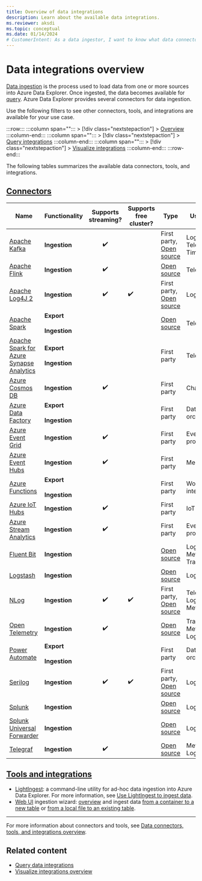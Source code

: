 ```yaml
---
title: Overview of data integrations
description: Learn about the available data integrations.
ms.reviewer: aksdi
ms.topic: conceptual
ms.date: 01/14/2024
# CustomerIntent: As a data ingestor, I want to know what data connectors and tools are available, so that I can choose the right one for my use case.
---
```

# Data integrations overview

[Data ingestion](ingest-data-overview.md) is the process used to load data from one or more sources into Azure Data Explorer. Once ingested, the data becomes available for [query](kusto/query/index.md). Azure Data Explorer provides several connectors for data ingestion.

Use the following filters to see other connectors, tools, and integrations are available for your use case.

:::row:::
   :::column span="":::
      > [!div class="nextstepaction"]
      > [Overview](integrate-overview.md)
   :::column-end:::
   :::column span="":::
      > [!div class="nextstepaction"]
      > [Query integrations](integrate-query-overview.md)
   :::column-end:::
   :::column span="":::
      > [!div class="nextstepaction"]
      > [Visualize integrations](integrate-visualize-overview.md)
   :::column-end:::
:::row-end:::

The following tables summarizes the available data connectors, tools, and integrations.

## [Connectors](#tab/connectors)

| Name | Functionality | Supports streaming? | Supports free cluster? | Type | Use cases |
|--|--|:-:|--|--|--|
| [Apache Kafka](integrate-overview.md#apache-kafka) | **Ingestion** | :heavy_check_mark: | | First party, [Open source](https://github.com/Azure/kafka-sink-azure-kusto/) | Logs, Telemetry, Time series |
| [Apache Flink](integrate-overview.md#apache-flink) | **Ingestion** | :heavy_check_mark: | | [Open source](https://github.com/Azure/flink-connector-kusto/) | Telemetry |
| [Apache Log4J 2](integrate-overview.md#apache-log4j-2) | **Ingestion** | :heavy_check_mark: | :heavy_check_mark: | First party, [Open source](https://github.com/Azure/azure-kusto-log4j) | Logs |
| [Apache Spark](integrate-overview.md#apache-spark) | **Export**<br /><br />**Ingestion** | | | [Open source](https://github.com/Azure/azure-kusto-spark/) | Telemetry |
| [Apache Spark for Azure Synapse Analytics](integrate-overview.md#apache-spark-for-azure-synapse-analytics) | **Export**<br /><br />**Ingestion** | | | First party | Telemetry |
| [Azure Cosmos DB](integrate-overview.md#azure-cosmos-db) | **Ingestion** | :heavy_check_mark: | | First party | Change feed |
| [Azure Data Factory](integrate-overview.md#azure-data-factory) | **Export**<br /><br />**Ingestion** | | | First party | Data orchestration |
| [Azure Event Grid](integrate-overview.md#azure-event-grid) | **Ingestion** | :heavy_check_mark: | | First party | Event processing |
| [Azure Event Hubs](integrate-overview.md#azure-event-hubs) | **Ingestion** | :heavy_check_mark: | | First party | Messaging |
| [Azure Functions](integrate-overview.md#azure-functions) | **Export**<br /><br />**Ingestion** | | | First party | Workflow integrations |
| [Azure IoT Hubs](integrate-overview.md#azure-iot-hubs) | **Ingestion** | :heavy_check_mark: | | First party | IoT data |
| [Azure Stream Analytics](integrate-overview.md#azure-stream-analytics) | **Ingestion** | :heavy_check_mark: | | First party | Event processing |
| [Fluent Bit](integrate-overview.md#fluent-bit) | **Ingestion** | | | [Open source](https://github.com/fluent/fluent-bit) | Logs, Metrics, Traces |
| [Logstash](integrate-overview.md#logstash) | **Ingestion** | | | [Open source](https://github.com/Azure/logstash-output-kusto/) | Logs |
| [NLog](integrate-overview.md#nlog) | **Ingestion** | :heavy_check_mark: | :heavy_check_mark: | First party, [Open source](https://github.com/Azure/azure-kusto-nlog-sink) | Telemetry, Logs, Metrics |
| [Open Telemetry](integrate-overview.md#open-telemetry) | **Ingestion** | :heavy_check_mark: | | [Open source](https://github.com/open-telemetry/opentelemetry-collector-contrib/tree/main/exporter/azuredataexplorerexporter) | Traces, Metrics, Logs |
| [Power Automate](integrate-overview.md#power-automate) | **Export**<br /><br />**Ingestion** | | | First party | Data orchestration |
| [Serilog](integrate-overview.md#serilog) | **Ingestion** | :heavy_check_mark: | :heavy_check_mark: | First party, [Open source](https://github.com/Azure/serilog-sinks-azuredataexplorer) | Logs |
| [Splunk](integrate-overview.md#splunk) | **Ingestion** | | | [Open source](https://github.com/Azure/azure-kusto-splunk) | Logs |
| [Splunk Universal Forwarder](integrate-overview.md#splunk-universal-forwarder)| **Ingestion** | | | [Open source](https://github.com/Azure/azure-kusto-splunk) | Logs |
| [Telegraf](integrate-overview.md#telegraf) | **Ingestion** | :heavy_check_mark: | | [Open source](https://github.com/influxdata/telegraf/tree/master/plugins/outputs/azure_data_explorer) | Metrics, Logs |

## [Tools and integrations](#tab/integrations)

* [LightIngest](/data-explorer/integrate-overview&tabs=integrations#lightingest): a command-line utility for ad-hoc data ingestion into Azure Data Explorer. For more information, see [Use LightIngest to ingest data](lightingest.md).
* [Web UI](/data-explorer/integrate-overview&tabs=integrations#web-ui) ingestion wizard: [overview](ingest-data-wizard.md) and ingest data [from a container to a new table](/azure/data-explorer/ingest-from-container)
or [from a local file to an existing table](/azure/data-explorer/ingest-from-local-file).

---

For more information about connectors and tools, see [Data connectors, tools, and integrations overview](integrate-overview.md#detailed-descriptions).

## Related content

* [Query data integrations](integrate-query-overview.md)
* [Visualize integrations overview](integrate-visualize-overview.md)
